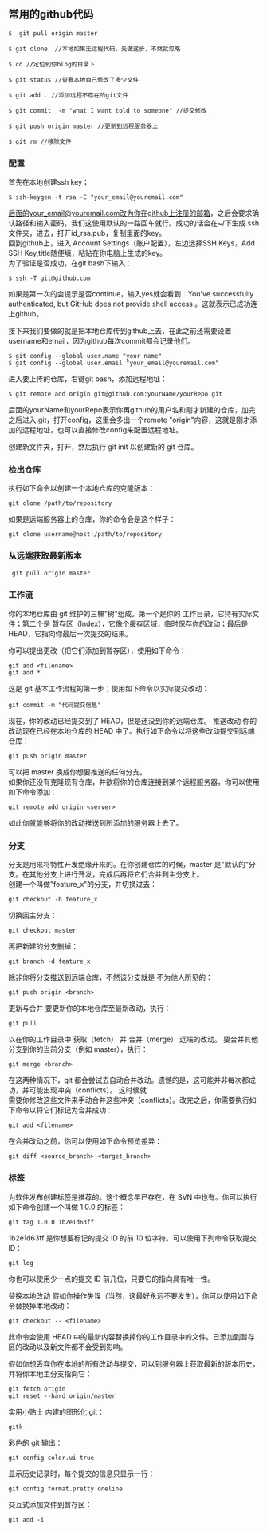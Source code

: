 ## 常用的github代码
```
$  git pull origin master  

$ git clone  //本地如果无远程代码，先做这步，不然就忽略

$ cd //定位到你blog的目录下

$ git status //查看本地自己修改了多少文件

$ git add . //添加远程不存在的git文件

$ git commit  -m "what I want told to someone" //提交修改

$ git push origin master //更新到远程服务器上

$ git rm //移除文件
```

### 配置  
首先在本地创建ssh key；
```
$ ssh-keygen -t rsa -C "your_email@youremail.com"
```  
后面的your_email@youremail.com改为你在github上注册的邮箱，之后会要求确认路径和输入密码，我们这使用默认的一路回车就行。成功的话会在~/下生成.ssh文件夹，进去，打开id_rsa.pub，复制里面的key。  
回到github上，进入 Account Settings（账户配置），左边选择SSH Keys，Add SSH Key,title随便填，粘贴在你电脑上生成的key。  
为了验证是否成功，在git bash下输入：  
```
$ ssh -T git@github.com
```  
如果是第一次的会提示是否continue，输入yes就会看到：You've successfully authenticated, but GitHub does not provide shell access 。这就表示已成功连上github。

接下来我们要做的就是把本地仓库传到github上去，在此之前还需要设置username和email，因为github每次commit都会记录他们。
```
$ git config --global user.name "your name"
$ git config --global user.email "your_email@youremail.com"
```
进入要上传的仓库，右键git bash，添加远程地址：
```
$ git remote add origin git@github.com:yourName/yourRepo.git
```
后面的yourName和yourRepo表示你再github的用户名和刚才新建的仓库，加完之后进入.git，打开config，这里会多出一个remote "origin"内容，这就是刚才添加的远程地址，也可以直接修改config来配置远程地址。

创建新文件夹，打开，然后执行 git init 以创建新的 git 仓库。
### 检出仓库
执行如下命令以创建一个本地仓库的克隆版本：
```
git clone /path/to/repository 
```
如果是远端服务器上的仓库，你的命令会是这个样子：
```
git clone username@host:/path/to/repository
```
### 从远端获取最新版本
```
 git pull origin master
```

### 工作流  
你的本地仓库由 git 维护的三棵"树"组成。第一个是你的 工作目录，它持有实际文件；第二个是 暂存区（Index），它像个缓存区域，临时保存你的改动；最后是 HEAD，它指向你最后一次提交的结果。

你可以提出更改（把它们添加到暂存区），使用如下命令：
```
git add <filename>
git add *
```
这是 git 基本工作流程的第一步；使用如下命令以实际提交改动：  
```
git commit -m "代码提交信息"
```
现在，你的改动已经提交到了 HEAD，但是还没到你的远端仓库。
推送改动
你的改动现在已经在本地仓库的 HEAD 中了。执行如下命令以将这些改动提交到远端仓库：
```
git push origin master
```
可以把 master 换成你想要推送的任何分支。  
如果你还没有克隆现有仓库，并欲将你的仓库连接到某个远程服务器，你可以使用如下命令添加：
```
git remote add origin <server>
```
如此你就能够将你的改动推送到所添加的服务器上去了。  
### 分支
分支是用来将特性开发绝缘开来的。在你创建仓库的时候，master 是"默认的"分支。在其他分支上进行开发，完成后再将它们合并到主分支上。  
创建一个叫做"feature_x"的分支，并切换过去：
```
git checkout -b feature_x
```
切换回主分支：
```
git checkout master
```
再把新建的分支删掉：
```
git branch -d feature_x
```
除非你将分支推送到远端仓库，不然该分支就是 不为他人所见的：
```
git push origin <branch>
```
更新与合并
要更新你的本地仓库至最新改动，执行：
```
git pull
```
以在你的工作目录中 获取（fetch） 并 合并（merge） 远端的改动。
要合并其他分支到你的当前分支（例如 master），执行：
```
git merge <branch>
```
在这两种情况下，git 都会尝试去自动合并改动。遗憾的是，这可能并非每次都成功，并可能出现冲突（conflicts）。 这时候就  
需要你修改这些文件来手动合并这些冲突（conflicts）。改完之后，你需要执行如下命令以将它们标记为合并成功：
```
git add <filename>
```
在合并改动之前，你可以使用如下命令预览差异：
```
git diff <source_branch> <target_branch>
```

### 标签
为软件发布创建标签是推荐的。这个概念早已存在，在 SVN 中也有。你可以执行如下命令创建一个叫做 1.0.0 的标签：
```
git tag 1.0.0 1b2e1d63ff
```
1b2e1d63ff 是你想要标记的提交 ID 的前 10 位字符。可以使用下列命令获取提交 ID：
```
git log
```
你也可以使用少一点的提交 ID 前几位，只要它的指向具有唯一性。

替换本地改动
假如你操作失误（当然，这最好永远不要发生），你可以使用如下命令替换掉本地改动：
```
git checkout -- <filename>
```
此命令会使用 HEAD 中的最新内容替换掉你的工作目录中的文件。已添加到暂存区的改动以及新文件都不会受到影响。

假如你想丢弃你在本地的所有改动与提交，可以到服务器上获取最新的版本历史，并将你本地主分支指向它：
```
git fetch origin
git reset --hard origin/master
```
实用小贴士
内建的图形化 git：
```
gitk
```
彩色的 git 输出：
```
git config color.ui true
```
显示历史记录时，每个提交的信息只显示一行：
```
git config format.pretty oneline
```
交互式添加文件到暂存区：
```
git add -i
```

